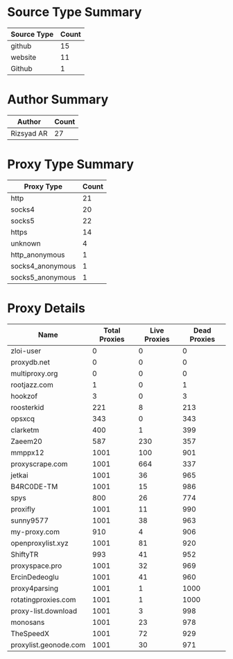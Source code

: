 # Source Type Summary

| Source Type | Count |
|-------------|-------|
| github | 15 |
| website | 11 |
| Github | 1 |


# Author Summary

| Author | Count |
|--------|-------|
| Rizsyad AR | 27 |


# Proxy Type Summary

| Proxy Type | Count |
|------------|-------|
| http | 21 |
| socks4 | 20 |
| socks5 | 22 |
| https | 14 |
| unknown | 4 |
| http_anonymous | 1 |
| socks4_anonymous | 1 |
| socks5_anonymous | 1 |


# Proxy Details

| Name | Total Proxies | Live Proxies | Dead Proxies |
|------|---------------|--------------|---------------|
| zloi-user | 0 | 0 | 0 |
| proxydb.net | 0 | 0 | 0 |
| multiproxy.org | 0 | 0 | 0 |
| rootjazz.com | 1 | 0 | 1 |
| hookzof | 3 | 0 | 3 |
| roosterkid | 221 | 8 | 213 |
| opsxcq | 343 | 0 | 343 |
| clarketm | 400 | 1 | 399 |
| Zaeem20 | 587 | 230 | 357 |
| mmppx12 | 1001 | 100 | 901 |
| proxyscrape.com | 1001 | 664 | 337 |
| jetkai | 1001 | 36 | 965 |
| B4RC0DE-TM | 1001 | 15 | 986 |
| spys | 800 | 26 | 774 |
| proxifly | 1001 | 11 | 990 |
| sunny9577 | 1001 | 38 | 963 |
| my-proxy.com | 910 | 4 | 906 |
| openproxylist.xyz | 1001 | 81 | 920 |
| ShiftyTR | 993 | 41 | 952 |
| proxyspace.pro | 1001 | 32 | 969 |
| ErcinDedeoglu | 1001 | 41 | 960 |
| proxy4parsing | 1001 | 1 | 1000 |
| rotatingproxies.com | 1001 | 1 | 1000 |
| proxy-list.download | 1001 | 3 | 998 |
| monosans | 1001 | 23 | 978 |
| TheSpeedX | 1001 | 72 | 929 |
| proxylist.geonode.com | 1001 | 30 | 971 |
